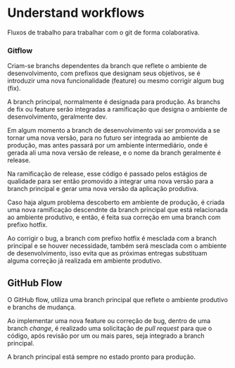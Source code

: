 # Understand workflows

Fluxos de trabalho para trabalhar com o git de forma colaborativa. 

### Gitflow

Criam-se branchs dependentes da branch que reflete o ambiente de desenvolvimento, com prefixos que designam seus objetivos, se é introduzir uma nova funcionalidade (feature) ou mesmo corrigir algum bug (fix).

A branch principal, normalmente é designada para produção.
As branchs de fix ou feature serão integradas a ramificação que designa o ambiente de desenvolvimento, geralmente dev.

Em algum momento a branch de desenvolvimento vai ser promovida a se tornar uma nova versão, para no futuro ser integrada ao ambiente de produção, mas antes passará por um ambiente intermediário, onde é gerada ali uma nova versão de release, e o nome da branch geralmente é release. 

Na ramificação de release, esse código é passado pelos estágios de qualidade para ser então promovido a integrar uma nova versão para a branch principal e gerar uma nova versão da aplicação produtiva. 

Caso haja algum problema descoberto em ambiente de produção, é criada uma nova ramificação descendnte da branch principal que está relacionada ao ambiente produtivo, e então, é feita sua correção em uma branch com prefixo hotfix. 

Ao corrigir o bug, a branch com prefixo hotfix é mesclada com a branch principal e se houver necessidade, também será mesclada com o ambiente de desenvolvimento, isso evita que as próximas entregas substituam alguma correção já realizada em ambiente produtivo. 

## GitHub Flow 

O GitHub flow, utiliza uma branch principal que reflete o ambiente produtivo e branchs de mudança. 

Ao implementar uma nova feature ou correção de bug, dentro de uma branch _change_, é realizado uma solicitação de _pull request_ para que o código, após revisão por um ou mais pares, seja integrado a branch principal. 

A branch principal está sempre no estado pronto para produção. 